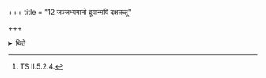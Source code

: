 +++
title = "12 जञ्जभ्यमानो ब्रूयान्मयि दक्षक्रतू"

+++

<details><summary>थिते</summary>

12. If he yawns (during the ritual) he should utter mayi dakṣakratu...[^1]  

[^1]: TS II.5.2.4.
</details>
